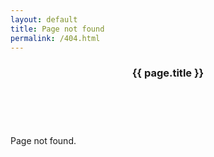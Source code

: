 ```yaml
---
layout: default
title: Page not found
permalink: /404.html
---
```


<article class="post">
<header class="major">
  <h3>{{ page.title }}</h3><br/>
  <span class="date"><i class="fas fa-feather"></i></span>
</header>
  <p>Page not found.</p>
</article>
